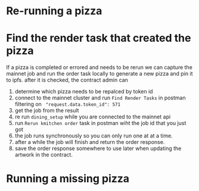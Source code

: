 # Re-running a pizza

# Find the render task that created the pizza

If a pizza is completed or errored and needs to be rerun we can capture the mainnet job and run the order task locally to generate a new pizza and pin it to ipfs. after it is checked, the contract admin can

1. determine which pizza needs to be repalced by token id
2. connect to the mainnet cluster and run `Find Render Tasks` in postman filtering on ` "request.data.token_id": 571`
3. get the job from the result
4. re run `dining_setup` while you are connected to the mainnet api
5. run `Rerun kmitchen order` task in postman wiht the job id that you just got
6. the job runs synchronously so you can only run one at at a time.
7. after a while the job will finish and return the order response.
8. save the order response somewhere to use later when updating the artwork in the contract.

# Running a missing pizza
